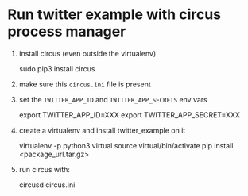 # Run twitter example with circus process manager

1. install circus (even outside the virtualenv)

    sudo pip3 install circus

2. make sure this `circus.ini` file is present
3. set the `TWITTER_APP_ID` and `TWITTER_APP_SECRETS` env vars

    export TWITTER_APP_ID=XXX
    export TWITTER_APP_SECRET=XXX

4. create a virtualenv and install twitter_example on it

    virtualenv -p python3 virtual
    source virtual/bin/activate
    pip install <package_url.tar.gz>

5. run circus with:

    circusd circus.ini
